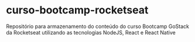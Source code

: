 # curso-bootcamp-rocketseat
Repositório para armazenamento do conteúdo do curso Bootcamp GoStack da Rocketseat utilizando as tecnologias NodeJS, React e React Native
